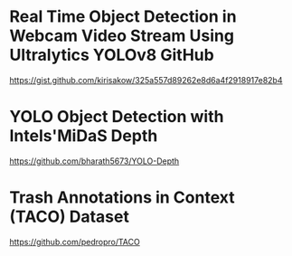 # Real Time Object Detection in Webcam Video Stream Using Ultralytics YOLOv8 GitHub
https://gist.github.com/kirisakow/325a557d89262e8d6a4f2918917e82b4

# YOLO Object Detection with Intels'MiDaS Depth
https://github.com/bharath5673/YOLO-Depth

# Trash Annotations in Context (TACO) Dataset
https://github.com/pedropro/TACO

